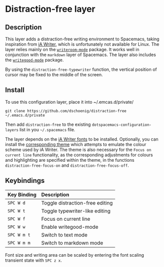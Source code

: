 # Distraction-free layer

## Description

This layer adds a distraction-free writing environment to Spacemacs, taking inspiration from [iA Writer](https://ia.net/writer), which is unfortunately not available for Linux. The layer relies mainly on the [`writeroom-mode`](https://github.com/joostkremers/writeroom-mode) package. It works well in conjunction with the `markdown` layer of Spacemacs. The layer also includes the [`writegood-mode`](https://github.com/bnbeckwith/writegood-mode) package.

By using the `distraction-free-typewriter` function, the vertical position of cursor may be fixed to the middle of the screen.


## Install

To use this configuration layer, place it into ~/.emcas.d/private/ 

    git clone https://github.com/dschoenig/distraction-free ~/.emacs.d/private

Then add `distraction-free` to the existing `dotspacemacs-configuration-layers` list in you `~/.spacemacs` file.

The layer depends on the [iA Writer fonts](https://github.com/iaolo/iA-Fonts) to be installed. Optionally, you can install the [corresponding theme](https://github.com/dschoenig/distraction-free-theme) which attempts to emulate the colour scheme used by iA Writer. The theme is also necessary for the `Focus on current line` functionality, as the corresponding adjustments for colours and highlighting are specified within the theme, in the functions `distraction-free-focus-on` and `distraction-free-focus-off`.


## Keybindings

| Key Binding | Description                     |
| :--         | :--                             |
| `SPC W d`   | Toggle distraction-free editing |
| `SPC W t`   | Toggle typewriter-like editing  |
| `SPC W f`   | Focus on current line           |
| `SPC W w`   | Enable writegood-mode           |
| `SPC W m t` | Switch to text mode             |
| `SPC W m m` | Switch to markdown mode         |

Font size and writing area can be scaled by entering the font scaling transient state with `SPC z x`.
